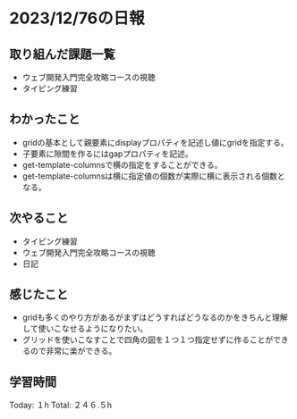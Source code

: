 # 2023/12/76の日報
## 取り組んだ課題一覧
* ウェブ開発入門完全攻略コースの視聴
* タイピング練習
## わかったこと
* gridの基本として親要素にdisplayプロパティを記述し値にgridを指定する。
* 子要素に隙間を作るにはgapプロパティを記述。
* get-template-columnsで横の指定をすることができる。
* get-template-columnsは横に指定値の個数が実際に横に表示される個数となる。
## 次やること
*  タイピング練習
*  ウェブ開発入門完全攻略コースの視聴
*  日記
## 感じたこと
* gridも多くのやり方があるがまずはどうすればどうなるのかをきちんと理解して使いこなせるようになりたい。
* グリッドを使いこなすことで四角の図を１つ１つ指定せずに作ることができるので非常に楽ができる。
## 学習時間
Today: １h
Total: ２４６.５h
